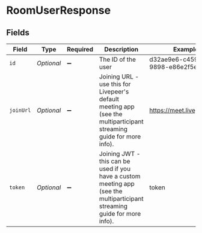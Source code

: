 # RoomUserResponse


## Fields

| Field                                                                                                                     | Type                                                                                                                      | Required                                                                                                                  | Description                                                                                                               | Example                                                                                                                   |
| ------------------------------------------------------------------------------------------------------------------------- | ------------------------------------------------------------------------------------------------------------------------- | ------------------------------------------------------------------------------------------------------------------------- | ------------------------------------------------------------------------------------------------------------------------- | ------------------------------------------------------------------------------------------------------------------------- |
| `id`                                                                                                                      | *Optional<String>*                                                                                                        | :heavy_minus_sign:                                                                                                        | The ID of the user                                                                                                        | d32ae9e6-c459-4931-9898-e86e2f5e7e16                                                                                      |
| `joinUrl`                                                                                                                 | *Optional<String>*                                                                                                        | :heavy_minus_sign:                                                                                                        | Joining URL - use this for Livepeer's default meeting app (see the multiparticipant streaming guide for more info).       | https://meet.livepeer.chat                                                                                                |
| `token`                                                                                                                   | *Optional<String>*                                                                                                        | :heavy_minus_sign:                                                                                                        | Joining JWT - this can be used if you have a custom meeting app (see the multiparticipant streaming guide for more info). | token                                                                                                                     |